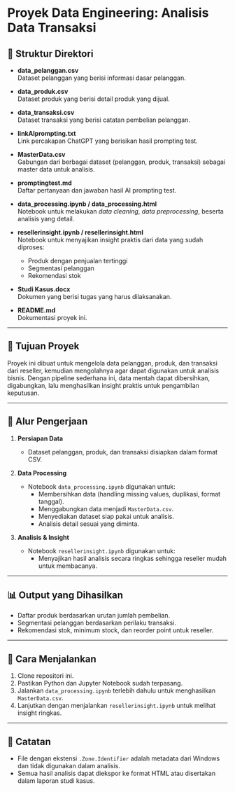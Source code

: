 # Proyek Data Engineering: Analisis Data Transaksi

## 📂 Struktur Direktori
- **data_pelanggan.csv**  
  Dataset pelanggan yang berisi informasi dasar pelanggan.

- **data_produk.csv**  
  Dataset produk yang berisi detail produk yang dijual.

- **data_transaksi.csv**  
  Dataset transaksi yang berisi catatan pembelian pelanggan.

- **linkAIprompting.txt**  
  Link percakapan ChatGPT yang berisikan hasil prompting test.

- **MasterData.csv**  
  Gabungan dari berbagai dataset (pelanggan, produk, transaksi) sebagai master data untuk analisis.

- **promptingtest.md**  
  Daftar pertanyaan dan jawaban hasil AI prompting test.

- **data_processing.ipynb / data_processing.html**  
  Notebook untuk melakukan *data cleaning*, *data preprocessing*, beserta analisis yang detail.

- **resellerinsight.ipynb / resellerinsight.html**  
  Notebook untuk menyajikan insight praktis dari data yang sudah diproses:
  - Produk dengan penjualan tertinggi  
  - Segmentasi pelanggan  
  - Rekomendasi stok  

- **Studi Kasus.docx**  
  Dokumen yang berisi tugas yang harus dilaksanakan.  

- **README.md**  
  Dokumentasi proyek ini.

---

## 🎯 Tujuan Proyek
Proyek ini dibuat untuk mengelola data pelanggan, produk, dan transaksi dari reseller, kemudian mengolahnya agar dapat digunakan untuk analisis bisnis. Dengan pipeline sederhana ini, data mentah dapat dibersihkan, digabungkan, lalu menghasilkan insight praktis untuk pengambilan keputusan.

---

## 🔧 Alur Pengerjaan
1. **Persiapan Data**  
   - Dataset pelanggan, produk, dan transaksi disiapkan dalam format CSV.  

2. **Data Processing**  
   - Notebook `data_processing.ipynb` digunakan untuk:  
     - Membersihkan data (handling missing values, duplikasi, format tanggal).  
     - Menggabungkan data menjadi `MasterData.csv`.  
     - Menyediakan dataset siap pakai untuk analisis.  
     - Analisis detail sesuai yang diminta.

3. **Analisis & Insight**  
   - Notebook `resellerinsight.ipynb` digunakan untuk:  
     - Menyajikan hasil analisis secara ringkas sehingga reseller mudah untuk membacanya.  

---

## 📊 Output yang Dihasilkan
- Daftar produk berdasarkan urutan jumlah pembelian.  
- Segmentasi pelanggan berdasarkan perilaku transaksi.  
- Rekomendasi stok, minimum stock, dan reorder point untuk reseller.  

---

## 🚀 Cara Menjalankan
1. Clone repositori ini.  
2. Pastikan Python dan Jupyter Notebook sudah terpasang.  
3. Jalankan `data_processing.ipynb` terlebih dahulu untuk menghasilkan `MasterData.csv`.  
4. Lanjutkan dengan menjalankan `resellerinsight.ipynb` untuk melihat insight ringkas.  

---

## 📝 Catatan
- File dengan ekstensi `.Zone.Identifier` adalah metadata dari Windows dan tidak digunakan dalam analisis.  
- Semua hasil analisis dapat diekspor ke format HTML atau disertakan dalam laporan studi kasus.  
